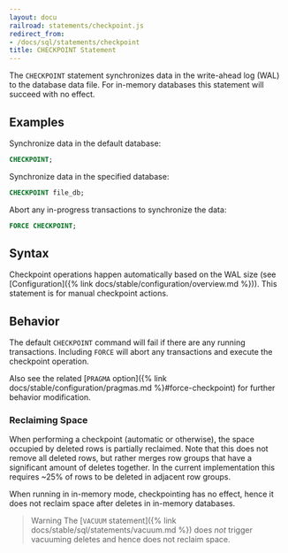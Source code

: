 ```yaml
---
layout: docu
railroad: statements/checkpoint.js
redirect_from:
- /docs/sql/statements/checkpoint
title: CHECKPOINT Statement
---
```


The `CHECKPOINT` statement synchronizes data in the write-ahead log (WAL) to the database data file. For in-memory
databases this statement will succeed with no effect.

## Examples

Synchronize data in the default database:

```sql
CHECKPOINT;
```

Synchronize data in the specified database:

```sql
CHECKPOINT file_db;
```

Abort any in-progress transactions to synchronize the data:

```sql
FORCE CHECKPOINT;
```

## Syntax

<div id="rrdiagram1"></div>

Checkpoint operations happen automatically based on the WAL size (see [Configuration]({% link docs/stable/configuration/overview.md %})). This
statement is for manual checkpoint actions.

## Behavior

The default `CHECKPOINT` command will fail if there are any running transactions. Including `FORCE` will abort any
transactions and execute the checkpoint operation.

Also see the related [`PRAGMA` option]({% link docs/stable/configuration/pragmas.md %}#force-checkpoint) for further behavior modification.

### Reclaiming Space

When performing a checkpoint (automatic or otherwise), the space occupied by deleted rows is partially reclaimed. Note that this does not remove all deleted rows, but rather merges row groups that have a significant amount of deletes together. In the current implementation this requires ~25% of rows to be deleted in adjacent row groups.

When running in in-memory mode, checkpointing has no effect, hence it does not reclaim space after deletes in in-memory databases.

> Warning The [`VACUUM` statement]({% link docs/stable/sql/statements/vacuum.md %}) does _not_ trigger vacuuming deletes and hence does not reclaim space.